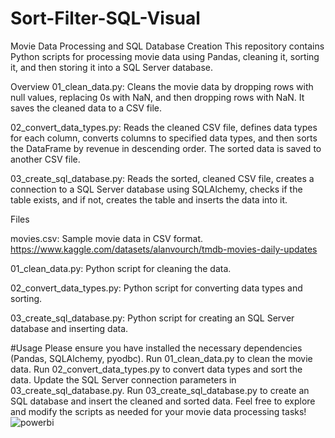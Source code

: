 # Sort-Filter-SQL-Visual

Movie Data Processing and SQL Database Creation
This repository contains Python scripts for processing movie data using Pandas, cleaning it, sorting it, and then storing it into a SQL Server database.

Overview
01_clean_data.py: Cleans the movie data by dropping rows with null values, replacing 0s with NaN, and then dropping rows with NaN. It saves the cleaned data to a CSV file.

02_convert_data_types.py: Reads the cleaned CSV file, defines data types for each column, converts columns to specified data types, and then sorts the DataFrame by revenue in descending order. The sorted data is saved to another CSV file.

03_create_sql_database.py: Reads the sorted, cleaned CSV file, creates a connection to a SQL Server database using SQLAlchemy, checks if the table exists, and if not, creates the table and inserts the data into it.

Files

movies.csv: Sample movie data in CSV format.
https://www.kaggle.com/datasets/alanvourch/tmdb-movies-daily-updates

01_clean_data.py: Python script for cleaning the data.

02_convert_data_types.py: Python script for converting data types and sorting.

03_create_sql_database.py: Python script for creating an SQL Server database and inserting data.

#Usage
Please ensure you have installed the necessary dependencies (Pandas, SQLAlchemy, pyodbc).
Run 01_clean_data.py to clean the movie data.
Run 02_convert_data_types.py to convert data types and sort the data.
Update the SQL Server connection parameters in 03_create_sql_database.py.
Run 03_create_sql_database.py to create an SQL database and insert the cleaned and sorted data.
Feel free to explore and modify the scripts as needed for your movie data processing tasks!
![powerbi](https://github.com/SrikarRP/Sort-Filter-SQL-Visual/assets/152237612/586faf80-c71c-4f10-849a-f8490725e036)
